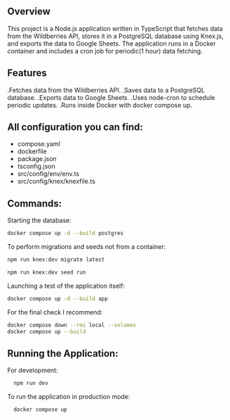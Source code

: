 ## Overview
This project is a Node.js application written in TypeScript that fetches data from the Wildberries API, stores it in a PostgreSQL database using Knex.js, and exports the data to Google Sheets. The application runs in a Docker container and includes a cron job for periodic(1 hour) data fetching.


## Features
 .Fetches data from the Wildberries API.
 .Saves data to a PostgreSQL database.
 .Exports data to Google Sheets.
 .Uses node-cron to schedule periodic updates.
 .Runs inside Docker with docker compose up.


## All configuration you can find:
- compose.yaml
- dockerfile
- package.json
- tsconfig.json
- src/config/env/env.ts
- src/config/knex/knexfile.ts


## Commands:
Starting the database:
```bash
docker compose up -d --build postgres
```

To perform migrations and seeds not from a container:
```bash
npm run knex:dev migrate latest
```

```bash
npm run knex:dev seed run
```

Launching a test of the application itself:
```bash
docker compose up -d --build app
```

For the final check I recommend:
```bash
docker compose down --rmi local --volumes
docker compose up --build
```


## Running the Application:
For development:
```bash or ...
  npm run dev
```

To run the application in production mode:
```bash or ...
  docker compose up
```
